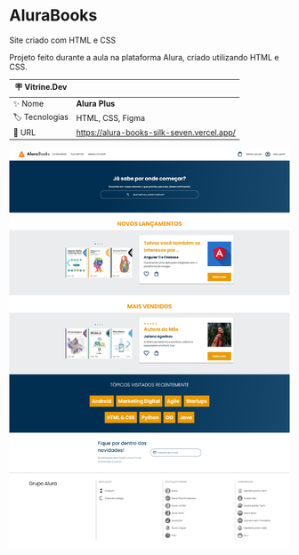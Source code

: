 # AluraBooks
 Site criado com HTML e CSS

Projeto feito durante a aula na plataforma Alura, criado utilizando HTML e CSS.

| :placard: Vitrine.Dev |     |
| -------------  | --- |
| :sparkles: Nome        | **Alura Plus**
| :label: Tecnologias | HTML, CSS, Figma
| :rocket: URL         | https://alura-books-silk-seven.vercel.app/

<!-- Inserir imagem com a #vitrinedev ao final do link -->
![](assets/print.png)

